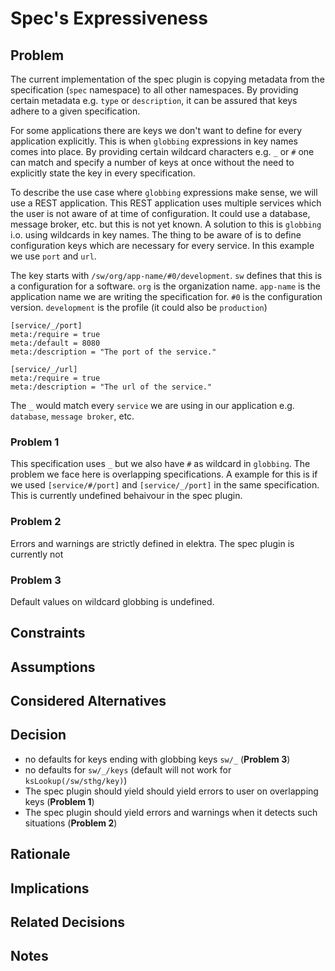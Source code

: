 # Spec's Expressiveness

## Problem

The current implementation of the spec plugin is copying metadata from the specification
(`spec` namespace) to all other namespaces. By providing certain metadata e.g. 
`type` or `description`, it can be assured that keys adhere to a given specification. 

For some applications there are keys we don't want to define for every application explicitly.
This is when `globbing` expressions in key names comes into place. By providing certain wildcard
characters e.g. `_` or `#` one can match and specify a number of keys at once without the need
to explicitly state the key in every specification.

To describe the use case where `globbing` expressions make sense, we will use a REST application.
This REST application uses multiple services which the user is not aware of at time of configuration.
It could use a database, message broker, etc. but this is not yet known.
A solution to this is `globbing` i.o. using wildcards in key names.
The thing to be aware of is to define configuration keys which are necessary for every service.
In this example we use `port` and `url`.

The key starts with `/sw/org/app-name/#0/development`.
`sw` defines that this is a configuration for a software.
`org` is the organization name.
`app-name` is the application name we are writing the specification for.
`#0` is the configuration version.
`development` is the profile (it could also be `production`) 

```ni
[service/_/port]
meta:/require = true
meta:/default = 8080
meta:/description = "The port of the service."

[service/_/url]
meta:/require = true
meta:/description = "The url of the service."
```
The `_` would match every `service` we are using in our application e.g. `database`, `message broker`, etc.

### Problem 1

This specification uses `_` but we also have `#` as wildcard in `globbing`. 
The problem we face here is overlapping specifications.
A example for this is if we used `[service/#/port]` and `[service/_/port]` in the same specification.
This is currently undefined behaivour in the spec plugin.

### Problem 2

Errors and warnings are strictly defined in elektra.
The spec plugin is currently not 

### Problem 3

Default values on wildcard globbing is undefined.

## Constraints

## Assumptions

## Considered Alternatives

## Decision

- no defaults for keys ending with globbing keys `sw/_` (**Problem 3**)
- no defaults for `sw/_/keys` (default will not work for `ksLookup(/sw/sthg/key)`)
- The spec plugin should yield should yield errors to user on overlapping keys (**Problem 1**)
- The spec plugin should yield errors and warnings when it detects such situations (**Problem 2**)

## Rationale

## Implications

## Related Decisions

## Notes
